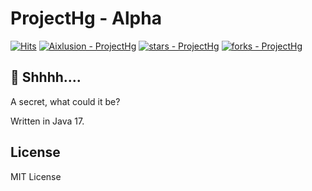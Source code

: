 # ProjectHg - Alpha
[![Hits](https://hits.seeyoufarm.com/api/count/incr/badge.svg?url=https%3A%2F%2Fgithub.com%2FAixlusion%2FProjectHg%2FViews&count_bg=%23330080&title_bg=%237600FF&icon=github.svg&icon_color=%23E7E7E7&title=Viewss&edge_flat=false)](https://github.com/Aixlusion/ProjectHg/)
[![Aixlusion - ProjectHg](https://img.shields.io/static/v1?label=Aixlusion&message=ProjectHg&color=%2333004f&logo=github)](https://github.com/Aixlusion/ProjectHg "Go to GitHub repo")
[![stars - ProjectHg](https://img.shields.io/github/stars/Aixlusion/ProjectHg?style=social)](https://github.com/Aixlusion/ProjectHg)
[![forks - ProjectHg](https://img.shields.io/github/forks/Aixlusion/ProjectHg?style=social)](https://github.com/Aixlusion/ProjectHg)

## 🤫 Shhhh....
A secret, what could it be?


Written in Java 17.
## License
MIT License
